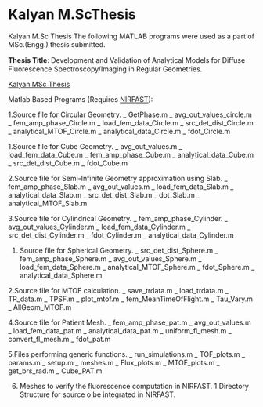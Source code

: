 # Kalyan M.ScThesis
Kalyan M.Sc Thesis
The following MATLAB programs were used as a part of MSc.(Engg.) thesis submitted.

**Thesis Title**: Development and Validation of Analytical Models for Diﬀuse Fluorescence Spectroscopy/Imaging in Regular Geometries.

[Kalyan MSc Thesis](https://docs.google.com/viewer?a=v&pid=sites&srcid=ZGVmYXVsdGRvbWFpbnxzZXJjbWlnfGd4OjcyOTNmYjUwZGI0YTc2NWM)

Matlab Based Programs (Requires [NIRFAST](http://www.dartmouth.edu/~nir/nirfast/)):

1.Source file for Circular Geometry.
     _ GetPhase.m
     _ avg_out_values_circle.m
     _ fem_amp_phase_Circle.m
     _ load_fem_data_Circle.m
     _ src_det_dist_Circle.m
     _ analytical_MTOF_Circle.m
     _  analytical_data_Circle.m
     _ fdot_Circle.m
     
   1.Source file for Cube Geometry.
     _ avg_out_values.m
     _ load_fem_data_Cube.m
     _ fem_amp_phase_Cube.m
     _ analytical_data_Cube.m
     _ src_det_dist_Cube.m
     _ fdot_Cube.m
     
   2.Source file for Semi-Infinite Geometry approximation using Slab.
     _ fem_amp_phase_Slab.m
     _ avg_out_values.m
     _ load_fem_data_Slab.m
     _ analytical_data_Slab.m
     _ src_det_dist_Slab.m
     _ dot_Slab.m
     _ analytical_MTOF_Slab.m
     
3.Source file for Cylindrical Geometry.
     _ fem_amp_phase_Cylinder.
     _ avg_out_values_Cylinder.m
     _ load_fem_data_Cylinder.m
     _ src_det_dist_Cylinder.m
     _ fdot_Cylinder.m
     _ analytical_data_Cylinder.m
     
  1. Source file for Spherical Geometry.
     _ src_det_dist_Sphere.m
     _ fem_amp_phase_Sphere.m
     _ avg_out_values_Sphere.m
     _ load_fem_data_Sphere.m
     _ analytical_MTOF_Sphere.m
     _ fdot_Sphere.m
     _ analytical_data_Sphere.m
     
  2.Source file for MTOF calculation.
    _ save_trdata.m
    _ load_trdata.m
    _ TR_data.m
    _ TPSF.m
    _ plot_mtof.m
    _ fem_MeanTimeOfFlight.m
    _ Tau_Vary.m
    _ AllGeom_MTOF.m
    
4.Source file for Patient Mesh.
    _ fem_amp_phase_pat.m
    _ avg_out_values.m
    _ load_fem_data_pat.m
    _ analytical_data_pat.m
    _ uniform_fl_mesh.m
    _ convert_fl_mesh.m
    _ fdot_pat.m
    
5.Files performing generic functions.
    _ run_simulations.m
    _ TOF_plots.m
    _ params.m
    _ setup.m
    _ meshes.m
    _ Flux_plots.m
    _ MTOF_plots.m
    _ get_brs_rad.m
    _ Cube_PAT.m
    
6. Meshes to verify the fluorescence computation in NIRFAST.
   1.Directory Structure for source o be integrated in NIRFAST.
